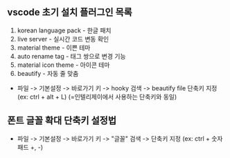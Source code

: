 ## vscode 초기 설치 플러그인 목록
1. korean language pack - 한글 패치
2. live server - 실시간 코드 변동 확인
3. material theme - 이쁜 테마
4. auto rename tag - 태그 쌍으로 변경 기능
5. material icon theme - 아이콘 테마
6. beautify - 자동 줄 맞춤
- 파일 -> 기본설정 -> 바로가기 키 -> hooky 검색 -> beautify file 단축키 지정 (ex: ctrl + alt + L) (=인텔리제이에서 사용하는 단축키와 동일)

## 폰트 글꼴 확대 단축키 설정법
- 파일 -> 기본설정 -> 바로가기 키 -> "글꼴" 검색 -> 단축키 지정 (ex: ctrl + 숫자패드 +, -)
